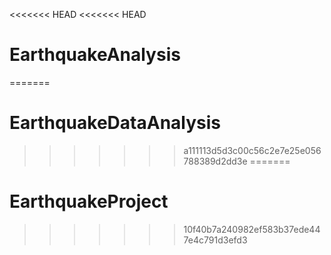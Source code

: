 <<<<<<< HEAD
<<<<<<< HEAD
# EarthquakeAnalysis
=======
# EarthquakeDataAnalysis
>>>>>>> a111113d5d3c00c56c2e7e25e056788389d2dd3e
=======
# EarthquakeProject
>>>>>>> 10f40b7a240982ef583b37ede447e4c791d3efd3
